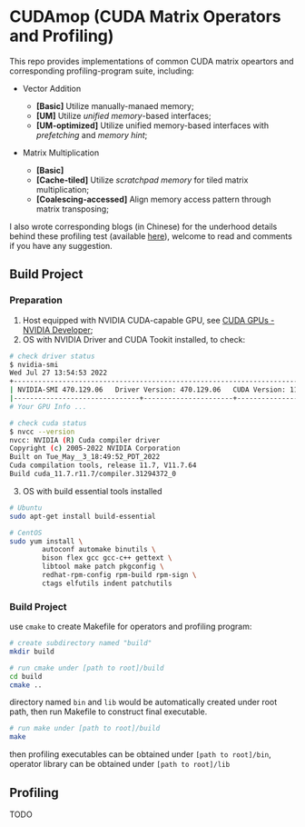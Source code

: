 # CUDAmop (CUDA Matrix Operators and Profiling)

This repo provides implementations of common CUDA matrix opeartors and corresponding profiling-program suite, including:

* Vector Addition
    * **[Basic]** Utilize manually-manaed memory;
    * **[UM]** Utilize *unified memory*-based interfaces;
    * **[UM-optimized]** Utilize unified memory-based interfaces with *prefetching* and *memory hint*;

* Matrix Multiplication
    * **[Basic]**
    * **[Cache-tiled]** Utilize *scratchpad memory* for tiled matrix multiplication;
    * **[Coalescing-accessed]** Align memory access pattern through matrix transposing;

I also wrote corresponding blogs (in Chinese) for the underhood details behind these profiling test (available [here](https://zobinhuang.github.io/sec_learning/Tech_OS_And_Linux_Kernel/index.html#cuda)), welcome to read and comments if you have any suggestion.

## Build Project

### Preparation
1. Host equipped with NVIDIA CUDA-capable GPU, see [CUDA GPUs - NVIDIA Developer](https://developer.nvidia.com/cuda-gpus);
2. OS with NVIDIA Driver and CUDA Tookit installed, to check:

```bash
# check driver status
$ nvidia-smi
Wed Jul 27 13:54:53 2022       
+-----------------------------------------------------------------------------+
| NVIDIA-SMI 470.129.06   Driver Version: 470.129.06   CUDA Version: 11.4     |
|-------------------------------+----------------------+----------------------+
# Your GPU Info ...

# check cuda status
$ nvcc --version
nvcc: NVIDIA (R) Cuda compiler driver
Copyright (c) 2005-2022 NVIDIA Corporation
Built on Tue_May__3_18:49:52_PDT_2022
Cuda compilation tools, release 11.7, V11.7.64
Build cuda_11.7.r11.7/compiler.31294372_0
```

3. OS with build essential tools installed

```bash
# Ubuntu
sudo apt-get install build-essential

# CentOS
sudo yum install \
        autoconf automake binutils \
        bison flex gcc gcc-c++ gettext \
        libtool make patch pkgconfig \
        redhat-rpm-config rpm-build rpm-sign \
        ctags elfutils indent patchutils 
```

### Build Project

use `cmake` to create Makefile for operators and profiling program:

```bash
# create subdirectory named "build"
mkdir build

# run cmake under [path to root]/build
cd build
cmake ..
```

directory named `bin` and `lib` would be automatically created under root path, then run Makefile to construct final executable.

```bash
# run make under [path to root]/build
make
```

then profiling executables can be obtained under `[path to root]/bin`, operator library can be obtained under `[path to root]/lib`

## Profiling
TODO